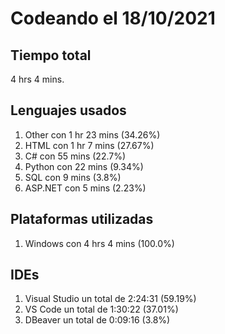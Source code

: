 # Codeando el 18/10/2021

## Tiempo total
4 hrs 4 mins.

## Lenguajes usados
1. Other con 1 hr 23 mins (34.26%)
1. HTML con 1 hr 7 mins (27.67%)
1. C# con 55 mins (22.7%)
1. Python con 22 mins (9.34%)
1. SQL con 9 mins (3.8%)
1. ASP.NET con 5 mins (2.23%)

## Plataformas utilizadas
1. Windows con 4 hrs 4 mins (100.0%)

## IDEs
1. Visual Studio un total de 2:24:31 (59.19%)
1. VS Code un total de 1:30:22 (37.01%)
1. DBeaver un total de 0:09:16 (3.8%)
